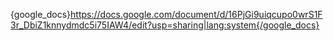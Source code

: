 

{google_docs}https://docs.google.com/document/d/16PjGi9uiqcupo0wrS1F3r_DbiZ1knnydmdc5i75IAW4/edit?usp=sharing|lang:system{/google_docs}

